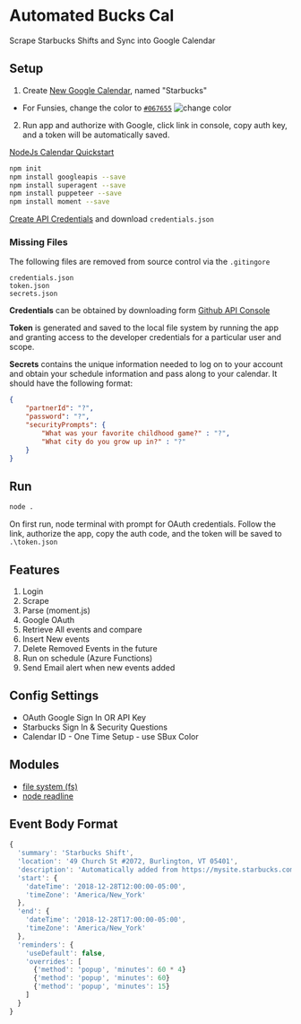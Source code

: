 # Automated Bucks Cal

Scrape Starbucks Shifts and Sync into Google Calendar

## Setup

1. Create [New Google Calendar](https://calendar.google.com/calendar/r/settings/createcalendar), named "Starbucks"
  * For Funsies, change the color to  [`#067655`](https://brandpalettes.com/starbucks-coffee-color-codes/)
  ![change color](https://i.imgur.com/oSiwndj.png)
2. Run app and authorize with Google, click link in console, copy auth key, and a token will be automatically saved.

[NodeJs Calendar Quickstart](https://developers.google.com/calendar/quickstart/nodejs)

```bash
npm init
npm install googleapis --save
npm install superagent --save
npm install puppeteer --save
npm install moment --save
```

[Create API Credentials](https://console.developers.google.com/apis/credentials?project=automatecalendar) and download `credentials.json`

### Missing Files

The following files are removed from source control via the `.gitingore`

```
credentials.json
token.json
secrets.json
```

**Credentials** can be obtained by downloading form [Github API Console](https://console.developers.google.com/)

**Token** is generated and saved to the local file system by running the app and granting access to the developer credentials for a particular user and scope.

**Secrets** contains the unique information needed to log on to your account and obtain your schedule information and pass along to your calendar.  It should have the following format:

```json
{
    "partnerId": "?",
    "password": "?",
    "securityPrompts": {
        "What was your favorite childhood game?" : "?",
        "What city do you grow up in?" : "?"
    }
}
```

## Run

```bash
node .
```

On first run, node terminal with prompt for OAuth credentials.  Follow the link, authorize the app, copy the auth code, and the token will be saved to `.\token.json`

## Features

1. Login
2. Scrape
3. Parse (moment.js)
4. Google OAuth
5. Retrieve All events and compare
6. Insert New events
7. Delete Removed Events in the future
8. Run on schedule (Azure Functions)
9. Send Email alert when new events added

## Config Settings

* OAuth Google Sign In OR API Key
* Starbucks Sign In & Security Questions
* Calendar ID - One Time Setup  - use SBux Color

## Modules

* [file system (fs)](https://nodejs.org/api/fs.html)
* [node readline](https://nodejs.org/api/readline.html)

## Event Body Format

```js
{  
  'summary': 'Starbucks Shift',
  'location': '49 Church St #2072, Burlington, VT 05401',
  'description': 'Automatically added from https://mysite.starbucks.com/MySchedule/Schedule.aspx.',
  'start': {
    'dateTime': '2018-12-28T12:00:00-05:00',
    'timeZone': 'America/New_York'
  },
  'end': {
    'dateTime': '2018-12-28T17:00:00-05:00',
    'timeZone': 'America/New_York'
  },
  'reminders': {
    'useDefault': false,
    'overrides': [
      {'method': 'popup', 'minutes': 60 * 4}
      {'method': 'popup', 'minutes': 60}
      {'method': 'popup', 'minutes': 15}
    ]
  }
}
```
